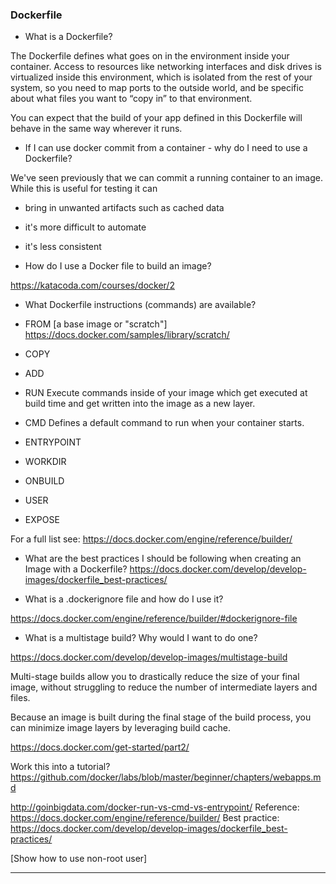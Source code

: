 ### Dockerfile

- What is a Dockerfile?

The Dockerfile defines what goes on in the environment inside your container. Access to resources like networking interfaces and disk drives is virtualized inside this environment, which is isolated from the rest of your system, so you need to map ports to the outside world, and be specific about what files you want to “copy in” to that environment. 
 
You can expect that the build of your app defined in this Dockerfile will behave in the same way wherever it runs.

- If I can use docker commit from a container - why do I need to use a Dockerfile?

We've seen previously that we can commit a running container to an image. While this is useful for testing it can 
 - bring in unwanted artifacts such as cached data
 - it's more difficult to automate
 - it's less consistent

- How do I use a Docker file to build an image?

https://katacoda.com/courses/docker/2

- What Dockerfile instructions (commands) are available?
 - FROM [a base image or "scratch"]
   https://docs.docker.com/samples/library/scratch/

 - COPY

 - ADD 

 - RUN 
   Execute commands inside of your image which get executed at build time and get written into the image as a new layer.

 - CMD 
   Defines a default command to run when your container starts.

 - ENTRYPOINT

 - WORKDIR

 - ONBUILD

 - USER

 - EXPOSE

For a full list see: https://docs.docker.com/engine/reference/builder/

- What are the best practices I should be following when creating an Image with a Dockerfile?
https://docs.docker.com/develop/develop-images/dockerfile_best-practices/

- What is a .dockerignore file and how do I use it?

https://docs.docker.com/engine/reference/builder/#dockerignore-file

- What is a multistage build? Why would I want to do one?

https://docs.docker.com/develop/develop-images/multistage-build

Multi-stage builds allow you to drastically reduce the size of your final image, without struggling to reduce the number of intermediate layers and files.

Because an image is built during the final stage of the build process, you can minimize image layers by leveraging build cache.

https://docs.docker.com/get-started/part2/

Work this into a tutorial?
https://github.com/docker/labs/blob/master/beginner/chapters/webapps.md


http://goinbigdata.com/docker-run-vs-cmd-vs-entrypoint/
Reference: https://docs.docker.com/engine/reference/builder/
Best practice: https://docs.docker.com/develop/develop-images/dockerfile_best-practices/

[Show how to use non-root user]

---------
